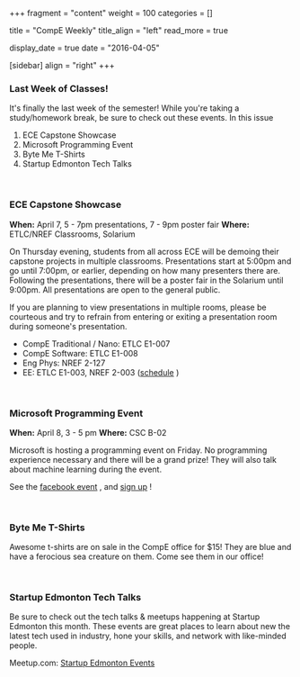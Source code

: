 
+++
fragment = "content"
weight = 100
categories = []

title = "CompE Weekly"
title_align = "left"
read_more = true

display_date = true
date = "2016-04-05" 

[sidebar]
  align = "right"
+++
    
### Last Week of Classes!

It's finally the last week of the semester! While you're taking a study/homework break, be sure to check out these events.
In this issue
1. ECE Capstone Showcase
2. Microsoft Programming Event
3. Byte Me T-Shirts
4. Startup Edmonton Tech Talks

</br>

### ECE Capstone Showcase

**When:** April 7, 5 - 7pm presentations, 7 - 9pm poster fair
**Where:** ETLC/NREF Classrooms, Solarium

On Thursday evening, students from all across ECE will be demoing their capstone projects in multiple classrooms. Presentations start at 5:00pm and go until 7:00pm, or earlier, depending on how many presenters there are. Following the presentations, there will be a poster fair in the Solarium until 9:00pm. All presentations are open to the general public.

If you are planning to view presentations in multiple rooms, please be courteous and try to refrain from entering or exiting a presentation room during someone's presentation.
* CompE Traditional / Nano: ETLC E1-007
* CompE Software: ETLC E1-008
* Eng Phys: NREF 2-127
* EE: ETLC E1-003, NREF 2-003 ([schedule](http://www.ece.ualberta.ca/~ee401/lectures/Presentations_2016.pdf) )

</br>

### Microsoft Programming Event

**When:** April 8, 3 - 5 pm
**Where:** CSC B-02

Microsoft is hosting a programming event on Friday. No programming experience necessary and there will be a grand prize! They will also talk about machine learning during the event.

See the [facebook event](https://www.facebook.com/events/1159698714063624/) , and [sign up](http://1drv.ms/1pZTJWC) !

</br>

### Byte Me T-Shirts

Awesome t-shirts are on sale in the CompE office for $15! They are blue and have a ferocious sea creature on them. Come see them in our office!

</br>

### Startup Edmonton Tech Talks


Be sure to check out the tech talks & meetups happening at Startup Edmonton this month. These events are great places to learn about new the latest tech used in industry, hone your skills, and network with like-minded people.

Meetup.com: [Startup Edmonton Events](http://www.meetup.com/startupedmonton/events/)

</br>
